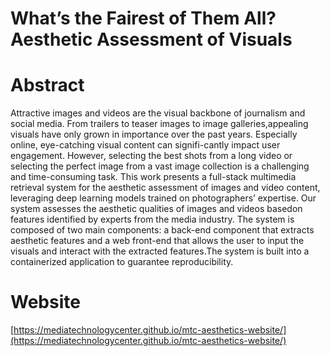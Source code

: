 # What’s the Fairest of Them All? Aesthetic Assessment of Visuals

# Abstract

Attractive images and videos are the visual backbone of journalism and social media. From trailers to teaser images to image galleries,appealing visuals have only grown in importance over the past years. Especially online, eye-catching visual content can signifi-cantly impact user engagement. However, selecting the best shots from a long video or selecting the perfect image from a vast image collection is a challenging and time-consuming task. This work presents a full-stack multimedia retrieval system for the aesthetic assessment of images and video content, leveraging deep learning models trained on photographers’ expertise. Our system assesses the aesthetic qualities of images and videos basedon features identified by experts from the media industry. The system is composed of two main components: a back-end component that extracts aesthetic features and a web front-end that allows the user to input the visuals and interact with the extracted features.The system is built into a containerized application to guarantee reproducibility.

# Website

[https://mediatechnologycenter.github.io/mtc-aesthetics-website/](https://mediatechnologycenter.github.io/mtc-aesthetics-website/)